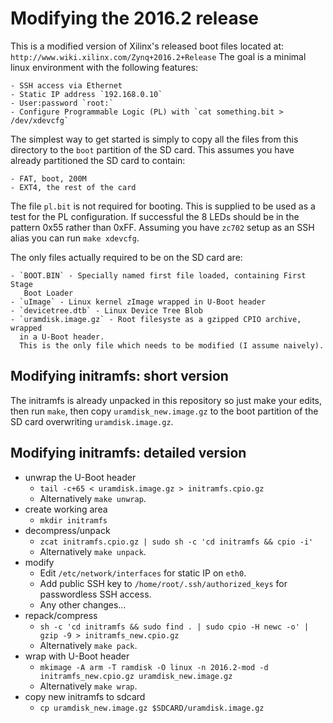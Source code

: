 Modifying the 2016.2 release
============================

This is a modified version of Xilinx's released boot files located at:
`http://www.wiki.xilinx.com/Zynq+2016.2+Release`
The goal is a minimal linux environment with the following features:

    - SSH access via Ethernet
    - Static IP address `192.168.0.10`
    - User:password `root:`
    - Configure Programmable Logic (PL) with `cat something.bit > /dev/xdevcfg`

The simplest way to get started is simply to copy all the files from this
directory to the `boot` partition of the SD card.
This assumes you have already partitioned the SD card to contain:

    - FAT, boot, 200M
    - EXT4, the rest of the card

The file `pl.bit` is not required for booting.
This is supplied to be used as a test for the PL configuration.
If successful the 8 LEDs should be in the pattern 0x55 rather than 0xFF.
Assuming you have `zc702` setup as an SSH alias you can run `make xdevcfg`.

The only files actually required to be on the SD card are:

    - `BOOT.BIN` - Specially named first file loaded, containing First Stage
       Boot Loader
    - `uImage` - Linux kernel zImage wrapped in U-Boot header
    - `devicetree.dtb` - Linux Device Tree Blob
    - `uramdisk.image.gz` - Root filesyste as a gzipped CPIO archive, wrapped
      in a U-Boot header.
      This is the only file which needs to be modified (I assume naively).


Modifying initramfs: short version
----------------------------------

The initramfs is already unpacked in this repository so just make your edits,
then run `make`, then copy `uramdisk_new.image.gz` to the boot partition of the
SD card overwriting `uramdisk.image.gz`.


Modifying initramfs: detailed version
-------------------------------------

- unwrap the U-Boot header
    - `tail -c+65 < uramdisk.image.gz > initramfs.cpio.gz`
    - Alternatively `make unwrap`.
- create working area
    - `mkdir initramfs`
- decompress/unpack
    - `zcat initramfs.cpio.gz | sudo sh -c 'cd initramfs && cpio -i'`
    - Alternatively `make unpack`.
- modify
    - Edit `/etc/network/interfaces` for static IP on `eth0`.
    - Add public SSH key to `/home/root/.ssh/authorized_keys` for passwordless
      SSH access.
    - Any other changes...
- repack/compress
    - `sh -c 'cd initramfs && sudo find . | sudo cpio -H newc -o' | gzip -9 > initramfs_new.cpio.gz`
    - Alternatively `make pack`.
- wrap with U-Boot header
    - `mkimage -A arm -T ramdisk -O linux -n 2016.2-mod -d initramfs_new.cpio.gz uramdisk_new.image.gz`
    - Alternatively `make wrap`.
- copy new initramfs to sdcard
    - `cp uramdisk_new.image.gz $SDCARD/uramdisk.image.gz`
